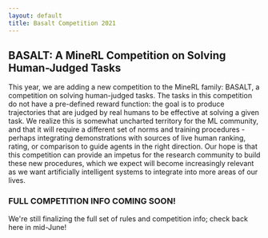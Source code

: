 ```yaml
---
layout: default
title: Basalt Competition 2021
---
```


## BASALT: A MineRL Competition on Solving Human-Judged Tasks 

This year, we are adding a new competition to the MineRL family: BASALT, a competition on solving human-judged tasks. The tasks in this competition do not have a pre-defined reward function: the goal is to produce trajectories that are judged by real humans to be effective at solving a given task.
We realize this is somewhat uncharted territory for the ML community, and that it will require a different set of norms and training procedures - perhaps integrating demonstrations with sources of live human ranking, rating, or comparison to guide agents in the right direction. Our hope is that this competition can provide an impetus for the research community to build these new procedures, which we expect will become increasingly relevant as we want artificially intelligent systems to integrate into more areas of our lives.



### FULL COMPETITION INFO COMING SOON! 

We're still finalizing the full set of rules and competition info; check back here in mid-June!  

